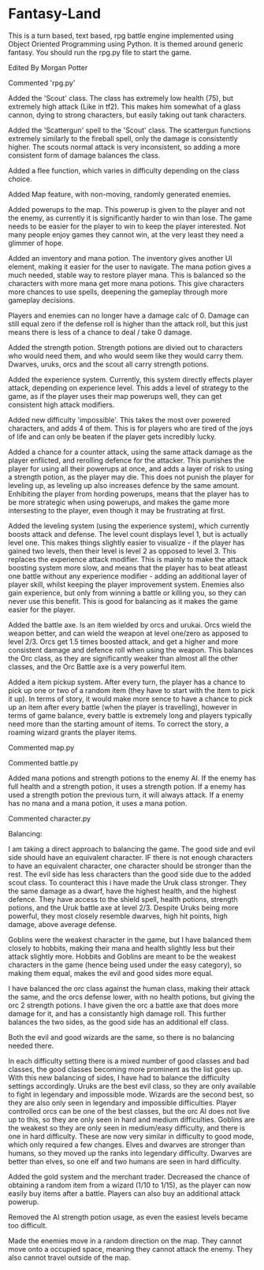 # Fantasy-Land
This is a turn based, text based, rpg battle engine implemented using Object Oriented Programming using Python. It is themed around generic fantasy.
You should run the rpg.py file to start the game.

Edited By Morgan Potter

Commented 'rpg.py'

Added the 'Scout' class. The class has extremely low health (75), but extremely high attack (Like in tf2). This makes him somewhat of a glass cannon, dying to strong characters, but easily taking out tank characters.

Added the 'Scattergun' spell to the 'Scout' class. The scattergun functions extremely similarly to the fireball spell, only the damage is consistently higher. The scouts normal attack is very inconsistent, so adding a more consistent form of damage balances the class.

Added a flee function, which varies in difficulty depending on the class choice.

Added Map feature, with non-moving, randomly generated enemies.

Added powerups to the map. This powerup is given to the player and not the enemy, as currently it is significantly harder to win than lose. The game needs to be easier for the player to win to keep the player interested. Not many people enjoy games they cannot win, at the very least they need a glimmer of hope.

Added an inventory and mana potion. The inventory gives another UI element, making it easier for the user to navigate. The mana potion gives a much needed, stable way to restore player mana. This is balanced so the characters with more mana get more mana potions. This give characters more chances to use spells, deepening the gameplay through more gameplay decisions. 

Players and enemies can no longer have a damage calc of 0. Damage can still equal zero if the defense roll is higher than the attack roll, but this just means there is less of a chance to deal / take 0 damage.

Added the strength potion. Strength potions are divied out to characters who would need them, and who would seem like they would carry them. Dwarves, uruks, orcs and the scout all carry strength potions.

Added the experience system. Currently, this system directly effects player attack, depending on experience level. This adds a level of strategy to the game, as if the player uses their map powerups well, they can get consistent high attack modifiers.

Added new difficulty 'impossible'. This takes the most over powered characters, and adds 4 of them. This is for players who are tired of the joys of life and can only be beaten if the player gets incredibly lucky.

Added a chance for a counter attack, using the same attack damage as the player enflicted, and rerolling defence for the attacker. This punishes the player for using all their powerups at once, and adds a layer of risk to using a strength potion, as the player may die. This does not punish the player for leveling up, as leveling up also increases defence by the same amount. Enhibiting the player from hording powerups, means that the player has to be more strategic when using powerups, and makes the game more intersesting to the player, even though it may be frustrating at first.

Added the leveling system (using the experience system), which currently boosts attack and defense. The level count displays level 1, but is actually level one. This makes things slightly easier to visualize - if the player has gained two levels, then their level is level 2 as opposed to level 3. This replaces the experience attack modifier. This is mainly to make the attack boosting system more slow, and means that the player has to beat atleast one battle without any experience modifier - adding an additional layer of player skill, whilst keeping the player improvement system. Enemies also gain experience, but only from winning a battle or killing you, so they can never use this benefit. This is good for balancing as it makes the game easier for the player.

Added the battle axe. Is an item wielded by orcs and urukai. Orcs wield the weapon better, and can wield the weapon at level one/zero as apposed to level 2/3. Orcs get 1.5 times boosted attack, and get a higher and more consistent damage and defence roll when using the weapon. This balances the Orc class, as they are significantly weaker than almost all the other classes, and the Orc Battle axe is a very powerful item.

Added a item pickup system. After every turn, the player has a chance to pick up one or two of a random item (they have to start with the item to pick it up). In terms of story, it would make more sence to have a chance to pick up an item after every battle (when the player is travelling), however in terms of game balance, every battle is extremely long and players typically need more than the starting amount of items. To correct the story, a roaming wizard grants the player items.

Commented map.py

Commented battle.py

Added mana potions and strength potions to the enemy AI. If the enemy has full health and a strength potion, it uses a strength potion. If a enemy has used a strength potion the previous turn, it will always attack. If a enemy has no mana and a mana potion, it uses a mana potion.

Commented character.py

</b>
Balancing:
</b>

I am taking a direct approach to balancing the game. The good side and evil side should have an equivalent character. IF there is not enough characters to have an equivalent character, one character should be stronger than the rest. The evil side has less characters than the good side due to the added scout class. To counteract this i have made the Uruk class stronger. They the same damage as a dwarf, have the highest health, and the highest defence. They have access to the shield spell, health potions, strength potions, and the Uruk battle axe at level 2/3. Despite Uruks being more powerful, they most closely resemble dwarves, high hit points, high damage, above average defense. 

Goblins were the weakest character in the game, but I have balanced them closely to hobbits, making their mana and health slightly less but their attack slightly more. Hobbits and Goblins are meant to be the weakest characters in the game (hence being used under the easy category), so making them equal, makes the evil and good sides more equal.

I have balanced the orc class against the human class, making their attack the same, and the orcs defense lower, with no health potions, but giving the orc 2 strength potions. I have given the orc a battle axe that does more damage for it, and has a consistantly high damage roll. This further balances the two sides, as the good side has an additional elf class.

Both the evil and good wizards are the same, so there is no balancing needed there.

In each difficulty setting there is a mixed number of good classes and bad classes, the good classes becoming more prominent as the list goes up. With this new balancing of sides, I have had to balance the difficulty settings accordingly. Uruks are the best evil class, so they are only available to fight in legendary and impossible mode. Wizards are the second best, so they are also only seen in legendary and impossible difficulties. Player controlled orcs can be one of the best classes, but the orc AI does not live up to this, so they are only seen in hard and medium difficulties. Goblins are the weakest so they are only seen in  medium/easy difficulty, and there is one in hard difficulty. These are now very similar in difficulty to good mode, which only required a few changes. Elves and dwarves are stronger than humans, so they moved up the ranks into legendary difficulty. Dwarves are better than elves, so one elf and two humans are seen in hard difficulty. 

Added the gold system and the merchant trader. Decreased the chance of obtaining a random item from a wizard (1/10 to 1/15), as the player can now easily buy items after a battle. Players can also buy an additional attack powerup.

Removed the AI strength potion usage, as even the easiest levels became too difficult. 

Made the enemies move in a random direction on the map. They cannot move onto a occupied space, meaning they cannot attack the enemy. They also cannot travel outside of the map. 
